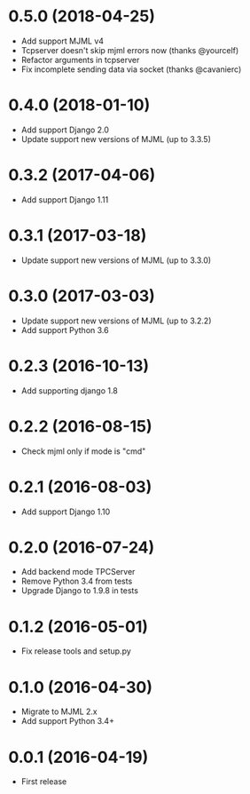 0.5.0 (2018-04-25)
==================
  * Add support MJML v4
  * Tcpserver doesn't skip mjml errors now (thanks @yourcelf)
  * Refactor arguments in tcpserver
  * Fix incomplete sending data via socket (thanks @cavanierc)

0.4.0 (2018-01-10)
==================
  * Add support Django 2.0
  * Update support new versions of MJML (up to 3.3.5)


0.3.2 (2017-04-06)
==================
  * Add support Django 1.11


0.3.1 (2017-03-18)
==================
  * Update support new versions of MJML (up to 3.3.0)


0.3.0 (2017-03-03)
==================
  * Update support new versions of MJML (up to 3.2.2)
  * Add support Python 3.6


0.2.3 (2016-10-13)
==================
  * Add supporting django 1.8
  

0.2.2 (2016-08-15)
==================
  * Check mjml only if mode is "cmd"


0.2.1 (2016-08-03)
==================
  * Add support Django 1.10
  

0.2.0 (2016-07-24)
==================
  * Add backend mode TPCServer
  * Remove Python 3.4 from tests
  * Upgrade Django to 1.9.8 in tests
  

0.1.2 (2016-05-01)
==================
  * Fix release tools and setup.py


0.1.0 (2016-04-30)
==================
  * Migrate to MJML 2.x
  * Add support Python 3.4+


0.0.1 (2016-04-19)
==================
  * First release
